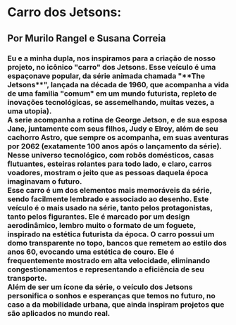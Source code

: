 <h1>Carro dos Jetsons:</h1>
<h2>Por Murilo Rangel e Susana Correia</h2>
<h3>Eu e a minha dupla, nos inspiramos para a criação de nosso projeto, no icônico "carro" dos Jetsons. Esse veículo é uma espaçonave popular, da série animada chamada "**The Jetsons**", lançada na década de 1960, que acompanha a vida de uma familia "comum" em um mundo futurista, repleto de inovações tecnológicas, se assemelhando, muitas vezes, a uma utopia).<br>
A serie acompanha a rotina de George Jetson, e de sua esposa Jane, juntamente com seus filhos, Judy e Elroy, além de seu cachorro Astro, que sempre os acompanha, em suas aventuras por 2062 (exatamente 100 anos após o lançamento da série). Nesse universo tecnológico, com robôs domésticos, casas flutuantes, esteiras rolantes para todo lado, e claro, carros voadores, mostram o jeito que as pessoas daquela época imaginavam o futuro.<br>
Esse carro é um dos elementos mais memoráveis da série, sendo facilmente lembrado e associado ao desenho. Este veículo é o mais usado na série, tanto pelos protagonistas, tanto pelos figurantes. Ele é marcado por um design aerodinâmico, lembro muito o formato de um foguete, inspirado na estética futurista da época. O carro possui um domo transparente no topo, bancos que remetem ao estilo dos anos 60, evocando uma estética de couro. Ele é frequentemente mostrado em alta velocidade, eliminando congestionamentos e representando a eficiência de seu transporte.<br>
Além de ser um ícone da série, o veículo dos Jetsons personifica o sonhos e esperanças que temos no futuro, no caso a da mobilidade urbana, que ainda inspiram projetos que são aplicados no mundo real.</h3>
